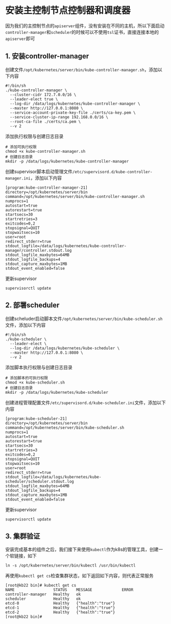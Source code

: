 # 安装主控制节点控制器和调度器


因为我们的主控制节点的`apiserver`组件，没有安装在不同的主机，所以下面启动`controller-manager`和`scheduler`的时候可以不使用`tsl`证书，直接连接本地的`apiserver`即可

## 1. 安装controller-manager


创建文件`/opt/kubernetes/server/bin/kube-controller-manager.sh`，添加以下内容

```shell
#!/bin/sh
./kube-controller-manager \
  --cluster-cidr 172.7.0.0/16 \
  --leader-elect true \
  --log-dir /data/logs/kubernetes/kube-controller-manager \
  --master http://127.0.0.1:8080 \
  --service-account-private-key-file ./certs/ca-key.pem \
  --service-cluster-ip-range 192.168.0.0/16 \
  --root-ca-file ./certs/ca.pem \
  --v 2
```



添加执行权限与创建日志目录


```shell
# 添加可执行权限
chmod +x kube-controller-manager.sh
# 创建日志目录
mkdir -p /data/logs/kubernetes/kube-controller-manager
```


创建supervisor脚本启动管理文件`/etc/supervisord.d/kube-controller-manager.ini`，添加以下内容

```shell
[program:kube-controller-manager-21]
directory=/opt/kubernetes/server/bin
command=/opt/kubernetes/server/bin/kube-controller-manager.sh
numprocs=1
autostart=true
autorestart=true
startsecs=30
startretries=3
exitcodes=0,2
stopsignal=QUIT
stopwaitsecs=10
user=root
redirect_stderr=true
stdout_logfile=/data/logs/kubernetes/kube-controller-manager/controller.stdout.log
stdout_logfile_maxbytes=64MB
stdout_logfile_backups=4
stdout_capture_maxbytes=1MB
stdout_event_enabled=false
```

更新supervisor

```shell
supervisorctl update
```



## 2. 部署scheduler

创建scheluder启动脚本文件`/opt/kubernetes/server/bin/kube-scheduler.sh`文件，添加以下内容
 

```shell
#!/bin/sh
./kube-scheduler \
  --leader-elect \
  --log-dir /data/logs/kubernetes/kube-scheduler \
  --master http://127.0.0.1:8080 \
  --v 2
```

添加脚本执行权限与创建日志目录

```shell
# 添加脚本的可执行权限
chmod +x kube-scheduler.sh
# 创建日志目录
mkdir -p /data/logs/kubernetes/kube-scheduler
```

创建进程管理配置文件`/etc/supervisord.d/kube-scheduler.ini`文件，添加以下内容

```shell
[program:kube-scheduler-21]
directory=/opt/kubernetes/server/bin
command=/opt/kubernetes/server/bin/kube-scheduler.sh
numprocs=1
autostart=true
autorestart=true
startsecs=30
startretries=3
exitcodes=0,2
stopsignal=QUIT
stopwaitsecs=10
user=root
redirect_stderr=true
stdout_logfile=/data/logs/kubernetes/kube-scheduler/scheduler.stdout.log
stdout_logfile_maxbytes=64MB
stdout_logfile_backups=4
stdout_capture_maxbytes=1MB
stdout_event_enabled=false
```



更新supervisor

```shell
supervisorctl update
```


## 3. 集群验证

安装完成基本的组件之后，我们接下来使用`kubectl`作为k8s的管理工具，创建一个软链接，如下

```shell
ln -s /opt/kubernetes/server/bin/kubectl /usr/bin/kubectl
```

再使用`kubectl get cs`检查集群状态，如下返回如下内容，则代表正常服务

```shell
[root@kb22 bin]# kubectl get cs
NAME                 STATUS    MESSAGE             ERROR
controller-manager   Healthy   ok                  
scheduler            Healthy   ok                  
etcd-0               Healthy   {"health":"true"}   
etcd-1               Healthy   {"health":"true"}   
etcd-2               Healthy   {"health":"true"}   
[root@kb22 bin]#
```